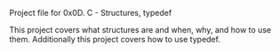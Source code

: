 Project file for 0x0D. C - Structures, typedef

This project covers what structures are and when, why, and how to use them.
Additionally this project covers how to use typedef.